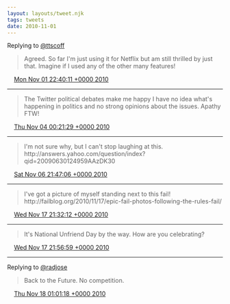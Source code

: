 ```yaml
---
layout: layouts/tweet.njk
tags: tweets
date: 2010-11-01
---
```


Replying to [@ttscoff](https://twitter.com/ttscoff/status/29411193141)

> Agreed\. So far I'm just using it for Netflix but am still thrilled by just that\. Imagine if I used any of the other many features\!

<img src="../../media/tweet.ico" width="12" /> [Mon Nov 01 22:40:11 +0000 2010](https://twitter.com/timwasson/status/29412914023)

----

> The Twitter political debates make me happy I have no idea what's happening in politics and no strong opinions about the issues\. Apathy FTW\!

<img src="../../media/tweet.ico" width="12" /> [Thu Nov 04 00:21:29 +0000 2010](https://twitter.com/timwasson/status/29621759562)

----

> I'm not sure why, but I can't stop laughing at this\. http://answers\.yahoo\.com/question/index?qid\=20090630124959AAzDK30

<img src="../../media/tweet.ico" width="12" /> [Sat Nov 06 21:47:06 +0000 2010](https://twitter.com/timwasson/status/1027822608977921)

----

> I've got a picture of myself standing next to this fail\! http://failblog\.org/2010/11/17/epic\-fail\-photos\-following\-the\-rules\-fail/

<img src="../../media/tweet.ico" width="12" /> [Wed Nov 17 21:32:12 +0000 2010](https://twitter.com/timwasson/status/5010340626571265)

----

> It's National Unfriend Day by the way\. How are you celebrating?

<img src="../../media/tweet.ico" width="12" /> [Wed Nov 17 21:56:59 +0000 2010](https://twitter.com/timwasson/status/5016577044910080)

----

Replying to [@radjose](https://twitter.com/RadleyJPhoenix/status/5024829581303808)

> Back to the Future\. No competition\.

<img src="../../media/tweet.ico" width="12" /> [Thu Nov 18 01:01:18 +0000 2010](https://twitter.com/timwasson/status/5062962238726144)